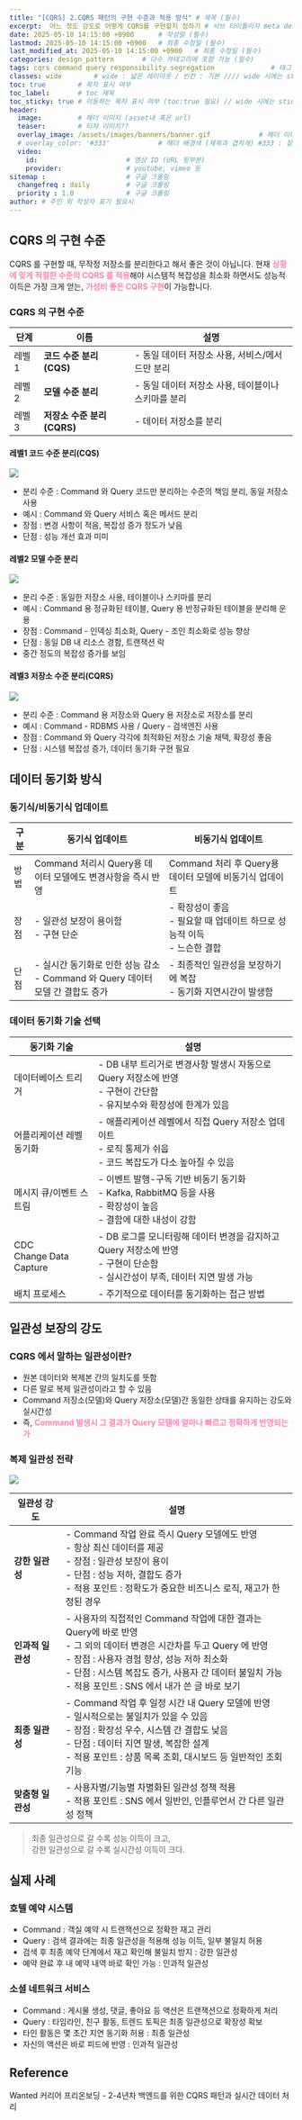 ```yaml
---
title: "[CQRS] 2.CQRS 패턴의 구현 수준과 적용 방식" # 제목 (필수)
excerpt:  어느 정도 강도로 어떻게 CQRS를 구현할지 정하기 # 서브 타이틀이자 meta description (필수)
date: 2025-05-10 14:15:00 +0900      # 작성일 (필수)
lastmod: 2025-05-10 14:15:00 +0900   # 최종 수정일 (필수)
last_modified_at: 2025-05-10 14:15:00 +0900   # 최종 수정일 (필수)
categories: design_pattern       # 다수 카테고리에 포함 가능 (필수)
tags: cqrs command query responsibility segregation              # 태그 복수개 가능 (필수)
classes: wide        # wide : 넓은 레이아웃 / 빈칸 : 기본 //// wide 시에는 sticky toc 불가
toc: true        # 목차 표시 여부
toc_label:       # toc 제목
toc_sticky: true # 이동하는 목차 표시 여부 (toc:true 필요) // wide 시에는 sticky toc 불가
header: 
  image:         # 헤더 이미지 (asset내 혹은 url)
  teaser:        # 티저 이미지??
  overlay_image: /assets/images/banners/banner.gif            # 헤더 이미지 (제목과 겹치게)
  # overlay_color: '#333'            # 헤더 배경색 (제목과 겹치게) #333 : 짙은 회색 (필수)
  video:
    id:                      # 영상 ID (URL 뒷부분)
    provider:                # youtube, vimeo 등
sitemap :                    # 구글 크롤링
  changefreq : daily         # 구글 크롤링
  priority : 1.0             # 구글 크롤링
author: # 주인 외 작성자 표기 필요시
---
```

<!--postNo: 20250510_002-->

## CQRS 의 구현 수준  

CQRS 를 구현할 때, 무작정 저장소를 분리한다고 해서 좋은 것이 아닙니다. 현재 <b><font color="FF82B2">상황에 맞게 적절한 수준의 CQRS 를 적용</font></b>해야 시스템적 복잡성을 최소화 하면서도 성능적 이득은 가장 크게 얻는, <b><font color="FF82B2">가성비 좋은 CQRS 구현</font></b>이 가능합니다.  

### CQRS 의 구현 수준  

|단계|이름|설명|
|---|---|---|
|레벨 1|**코드 수준 분리 (CQS)**|- 동일 데이터 저장소 사용, 서비스/메서드만 분리|
|레벨 2|**모델 수준 분리**|- 동일 데이터 저장소 사용, 테이블이나 스키마를 분리|
|레벨 3|**저장소 수준 분리 (CQRS)**|- 데이터 저장소를 분리|

#### 레벨1 코드 수준 분리(CQS)  

![](/assets/images/20250510_002_001.png)  

- 분리 수준 : Command 와 Query 코드만 분리하는 수준의 책임 분리, 동일 저장소 사용  
- 예시 : Command 와 Query 서비스 혹은 메서드 분리  
- 장점 : 변경 사항이 적음, 복잡성 증가 정도가 낮음  
- 단점 : 성능 개선 효과 미미  

#### 레벨2 모델 수준 분리  

![](/assets/images/20250510_002_002.png)  

- 분리 수준 : 동일한 저장소 사용, 테이블이나 스키마를 분리  
- 예시 : Command 용 정규화된 테이블, Query 용 반정규화된 테이블을 분리해 운용  
- 장점 : Command - 인덱싱 최소화, Query - 조인 최소화로 성능 향상  
- 단점 : 동일 DB 내 리소스 경함, 트랜잭션 락  
- 중간 정도의 복잡성 증가를 보임  

#### 레벨3 저장소 수준 분리(CQRS)  

![](/assets/images/20250510_002_003.png)  

- 분리 수준 : Command 용 저장소와 Query 용 저장소로 저장소를 분리  
- 예시 : Command - RDBMS 사용 / Query - 검색엔진 사용  
- 장점 : Command 와 Query 각각에 최적화된 저장소 기술 채택, 확장성 좋음  
- 단점 : 시스템 복잡성 증가, 데이터 동기화 구현 필요  


## 데이터 동기화 방식  

### 동기식/비동기식 업데이트  

|구분|동기식 업데이트|비동기식 업데이트|
|---|---|---|
|방법|Command 처리시 Query용 데이터 모델에도 변경사항을 즉시 반영|Command 처리 후 Query용 데이터 모델에 비동기식 업데이트|
|장점|- 일관성 보장이 용이함<br>- 구현 단순|- 확장성이 좋음<br>- 필요할 때 업데이트 하므로 성능적 이득<br>- 느슨한 결합|
|단점|- 실시간 동기화로 인한 성능 감소<br>- Command 와 Query 데이터 모델 간 결합도 증가|- 최종적인 일관성을 보장하기에 복잡<br>- 동기화 지연시간이 발생함|

### 데이터 동기화 기술 선택  

|동기화 기술|설명|
|---|---|
|데이터베이스 트리거|- DB 내부 트리거로 변경사항 발생시 자동으로 Query 저장소에 반영<br>- 구현이 간단함<br>- 유지보수와 확장성에 한계가 있음|
|어플리케이션 레벨 동기화|- 애플리케이션 레벨에서 직접 Query 저장소 업데이트<br>- 로직 통제가 쉬웁<br>- 코드 복잡도가 다소 높아질 수 있음|
|메시지 큐/이벤트 스트림|- 이벤트 발행-구독 기반 비동기 동기화<br>- Kafka, RabbitMQ 등을 사용<br>- 확장성이 높음<br>- 결함에 대한 내성이 강함|
|CDC<br>Change Data Capture|- DB 로그를 모니터링해 데이터 변경을 감지하고 Query 저장소에 반영<br>- 구현이 단순함<br>- 실시간성이 부족, 데이터 지연 발생 가능|
|배치 프로세스|- 주기적으로 데이터를 동기화하는 접근 방법|


## 일관성 보장의 강도  

### CQRS 에서 말하는 일관성이란?  

- 원본 데이터와 복제본 간의 일치도를 뜻함  
- 다른 말로 복제 일관성이라고 할 수 있음  
- Command 저장소(모델)와 Query 저장소(모델)간 동일한 상태를 유지하는 강도와 실시간성  
- 즉, <b><font color="FF82B2">Command 발생시 그 결과가 Query 모델에 얼마나 빠르고 정확하게 반영되는가</font></b>  


### 복제 일관성 전략  

![](/assets/images/20250510_002_004.png)  

|일관성 강도|설명|
|---|---|
|**강한 일관성**|- Command 작업 완료 즉시 Query 모델에도 반영<br>- 항상 최신 데이터를 제공<br>- 장점 : 일관성 보장이 용이<br>- 단점 : 성능 저하, 결합도 증가<br>- 적용 포인트 : 정확도가 중요한 비즈니스 로직, 재고가 한정된 경우|
|**인과적 일관성**|- 사용자의 직접적인 Command 작업에 대한 결과는 Query에 바로 반영<br>- 그 외의 데이터 변경은 시간차를 두고 Query 에 반영<br>- 장점 : 사용자 경험 향상, 성능 저하 최소화<br>- 단점 : 시스템 복잡도 증가, 사용자 간 데이터 불일치 가능<br>- 적용 포인트 : SNS 에서 내가 쓴 글 바로 보기|
|**최종 일관성**|- Command 작업 후 일정 시간 내 Query 모델에 반영<br>- 일시적으로는 불일치가 있을 수 있음<br>- 장점 : 확장성 우수, 시스템 간 결합도 낮음<br>- 단점 : 데이터 지연 발생, 복잡한 설계<br>- 적용 포인트 : 상품 목록 조회, 대시보드 등 일반적인 조회 기능|
|**맞춤형 일관성**|- 사용자별/기능별 차별화된 일관성 정책 적용<br>- 적용 포인트 : SNS 에서 일반인, 인플루언서 간 다른 일관성 정책|

> 최종 일관성으로 갈 수록 성능 이득이 크고,  
> 강한 일관성으로 갈 수록 실시간성 이득이 크다.  

## 실제 사례  

### 호텔 예약 시스템  

- Command : 객실 예약 시 트랜잭션으로 정확한 재고 관리  
- Query : 검색 결과에는 최종 일관성을 적용해 성능 이득, 일부 불일치 허용  
- 검색 후 최종 예약 단계에서 재고 확인해 불일치 방지 : 강한 일관성  
- 예약 완료 후 내 예약 내역 바로 확인 가능 : 인과적 일관성  

### 소셜 네트워크 서비스  

- Command : 게시물 생성, 댓글, 좋아요 등 액션은 트랜잭션으로 정확하게 처리  
- Query : 타임라인, 친구 활동, 트렌드 토픽은 최종 일관성으로 확장성 확보  
- 타인 활동은 몇 초간 지연 동기화 허용 : 최종 일관성  
- 자신의 액션은 바로 피드에 반영 : 인과적 일관성  

## Reference  

Wanted 커리어 프리온보딩 - 2-4년차 백엔드를 위한 CQRS 패턴과 실시간 데이터 처리  
